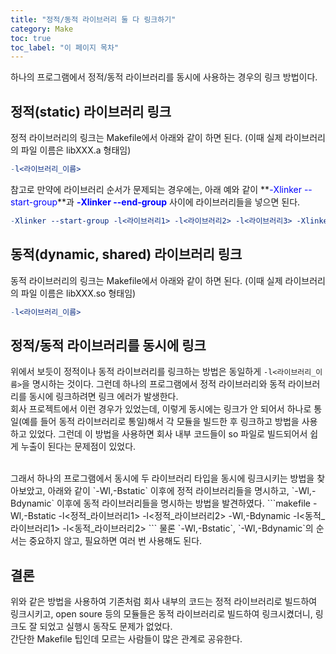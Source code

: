 ```yaml
---
title: "정적/동적 라이브러리 둘 다 링크하기"
category: Make
toc: true
toc_label: "이 페이지 목차"
---
```


하나의 프로그램에서 정적/동적 라이브러리를 동시에 사용하는 경우의 링크 방법이다.

## 정적(static) 라이브러리 링크
정적 라이브러리의 링크는 Makefile에서 아래와 같이 하면 된다. (이때 실제 라이브러리의 파일 이름은 libXXX.a 형태임)
```makefile
-l<라이브러리_이름>
```

참고로 만약에 라이브러리 순서가 문제되는 경우에는, 아래 예와 같이 **<font color=blue>-Xlinker --start-group</font>**과 **<font color=blue>-Xlinker --end-group</font>** 사이에 라이브러리들을 넣으면 된다.
```makefile
-Xlinker --start-group -l<라이브러리1> -l<라이브러리2> -l<라이브러리3> -Xlinker --end-group
```

## 동적(dynamic, shared) 라이브러리 링크
동적 라이브러리의 링크는 Makefile에서 아래와 같이 하면 된다. (이때 실제 라이브러리의 파일 이름은 libXXX.so 형태임)
```makefile
-l<라이브러리_이름>
```

## 정적/동적 라이브러리를 동시에 링크
위에서 보듯이 정적이나 동적 라이브러리를 링크하는 방법은 동일하게 `-l<라이브러리_이름>`을 명시하는 것이다. 그런데 하나의 프로그램에서 정적 라이브러리와 동적 라이브러리를 동시에 링크하려면 링크 에러가 발생한다.  
회사 프로젝트에서 이런 경우가 있었는데, 이렇게 동시에는 링크가 안 되어서 하나로 통일(예를 들어 동적 라이브러리로 통일)해서 각 모듈을 빌드한 후 링크하고 방법을 사용하고 있었다. 그런데 이 방법을 사용하면 회사 내부 코드들이 so 파일로 빌드되어서 쉽게 누출이 된다는 문제점이 있었다.

<br>
그래서 하나의 프로그램에서 동시에 두 라이브러리 타입을 동시에 링크시키는 방법을 찾아보았고, 아래와 같이 `-Wl,-Bstatic` 이후에 정적 라이브러리들을 명시하고, `-Wl,-Bdynamic` 이후에 동적 라이브러리들을 명시하는 방법을 발견하였다.
```makefile
-Wl,-Bstatic -l<정적_라이브러리1> -l<정적_라이브러리2> -Wl,-Bdynamic -l<동적_라이브러리1> -l<동적_라이브러리2>
```
물론 `-Wl,-Bstatic`, `-Wl,-Bdynamic`의 순서는 중요하지 않고, 필요하면 여러 번 사용해도 된다.

## 결론
위와 같은 방법을 사용하여 기존처럼 회사 내부의 코드는 정적 라이브러리로 빌드하여 링크시키고, open soure 등의 모듈들은 동적 라이브러리로 빌드하여 링크시켰더니, 링크도 잘 되었고 실행시 동작도 문제가 없었다.  
간단한 Makefile 팁인데 모르는 사람들이 많은 관계로 공유한다.
